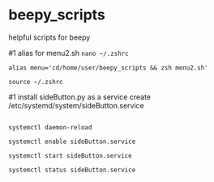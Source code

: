 # beepy_scripts
helpful scripts for beepy

#1 alias for menu2.sh
`nano ~/.zshrc`

`alias menu='cd/home/user/beepy_scripts && zsh menu2.sh'`

`source ~/.zshrc`

#1 install sideButton.py as a service
create /etc/systemd/system/sideButton.service
```

```
`systemctl daemon-reload`

`systemctl enable sideButton.service`

`systemctl start sideButton.service`

`systemctl status sideButton.service`
